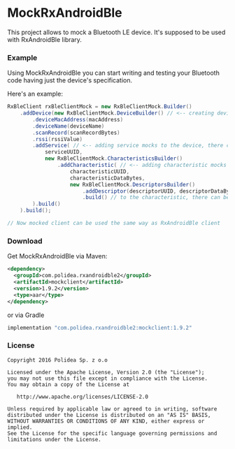 MockRxAndroidBle
=============

This project allows to mock a Bluetooth LE device. It's supposed to be used with RxAndroidBle library.


### Example

Using MockRxAndroidBle you can start writing and testing your Bluetooth code having just the device's specification.

Here's an example:

```java
RxBleClient rxBleClientMock = new RxBleClientMock.Builder()
    .addDevice(new RxBleClientMock.DeviceBuilder() // <-- creating device mock, there can me multiple of them
        .deviceMacAddress(macAddress)
        .deviceName(deviceName)
        .scanRecord(scanRecordBytes)
        .rssi(rssiValue)
        .addService( // <-- adding service mocks to the device, there can be multiple of them
            serviceUUID,
            new RxBleClientMock.CharacteristicsBuilder()
                .addCharacteristic( // <-- adding characteristic mocks to the service, there can be multiple of them
                    characteristicUUID,
                    characteristicDataBytes,
                    new RxBleClientMock.DescriptorsBuilder()
                        .addDescriptor(descriptorUUID, descriptorDataBytes) // <-- adding descriptor mocks
                    	.build() // to the characteristic, there can be multiple of them
        ).build()
    ).build();

// Now mocked client can be used the same way as RxAndroidBle client
```

### Download

Get MockRxAndroidBle via Maven:

```xml
<dependency>
  <groupId>com.polidea.rxandroidble2</groupId>
  <artifactId>mockclient</artifactId>
  <version>1.9.2</version>
  <type>aar</type>
</dependency>
```

or via Gradle

```groovy
implementation "com.polidea.rxandroidble2:mockclient:1.9.2"
```

### License

    Copyright 2016 Polidea Sp. z o.o

    Licensed under the Apache License, Version 2.0 (the "License");
    you may not use this file except in compliance with the License.
    You may obtain a copy of the License at

       http://www.apache.org/licenses/LICENSE-2.0

    Unless required by applicable law or agreed to in writing, software
    distributed under the License is distributed on an "AS IS" BASIS,
    WITHOUT WARRANTIES OR CONDITIONS OF ANY KIND, either express or implied.
    See the License for the specific language governing permissions and
    limitations under the License.
